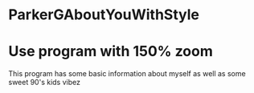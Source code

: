 # ParkerGAboutYouWithStyle

# Use program with 150% zoom

This program has some basic information about myself as well as some sweet 90's kids vibez
